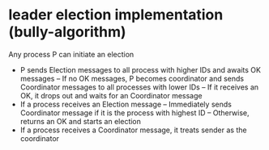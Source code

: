 # leader election implementation (bully-algorithm)

Any process P can initiate an election
* P sends Election messages to all process with higher IDs and awaits OK messages
  – If no OK messages, P becomes coordinator and sends Coordinator messages to all processes with lower IDs
  – If it receives an OK, it drops out and waits for an Coordinator message
* If a process receives an Election message
  – Immediately sends Coordinator message if it is the process with highest ID
  – Otherwise, returns an OK and starts an election
* If a process receives a Coordinator message, it treats sender as the coordinator
